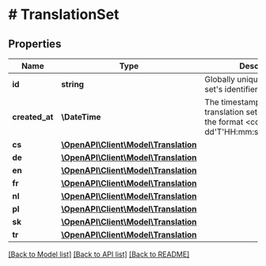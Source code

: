 # # TranslationSet

## Properties

Name | Type | Description | Notes
------------ | ------------- | ------------- | -------------
**id** | **string** | Globally unique translation set&#39;s identifier |
**created_at** | **\DateTime** | The timestamp when the translation set was created in the format &lt;code&gt;yyyy-MM-dd&#39;T&#39;HH:mm:ss.SSSZ&lt;/code&gt;. |
**cs** | [**\OpenAPI\Client\Model\Translation**](Translation.md) |  | [optional]
**de** | [**\OpenAPI\Client\Model\Translation**](Translation.md) |  | [optional]
**en** | [**\OpenAPI\Client\Model\Translation**](Translation.md) |  | [optional]
**fr** | [**\OpenAPI\Client\Model\Translation**](Translation.md) |  | [optional]
**nl** | [**\OpenAPI\Client\Model\Translation**](Translation.md) |  | [optional]
**pl** | [**\OpenAPI\Client\Model\Translation**](Translation.md) |  | [optional]
**sk** | [**\OpenAPI\Client\Model\Translation**](Translation.md) |  | [optional]
**tr** | [**\OpenAPI\Client\Model\Translation**](Translation.md) |  | [optional]

[[Back to Model list]](../../README.md#models) [[Back to API list]](../../README.md#endpoints) [[Back to README]](../../README.md)
